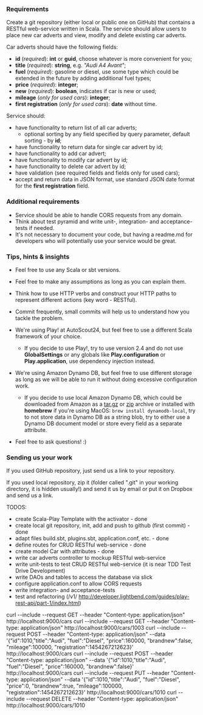 ### Requirements

Create a git repository (either local or public one on GitHub) that contains a RESTful web-service written in Scala. The service should allow users to place new car adverts and view, modify and delete existing car adverts.

Car adverts should have the following fields:
* **id** (_required_): **int** or **guid**, choose whatever is more convenient for you;
* **title** (_required_): **string**, e.g. _"Audi A4 Avant"_;
* **fuel** (_required_): gasoline or diesel, use some type which could be extended in the future by adding additional fuel types;
* **price** (_required_): **integer**;
* **new** (_required_): **boolean**, indicates if car is new or used;
* **mileage** (_only for used cars_): **integer**;
* **first registration** (_only for used cars_): **date** without time.

Service should:
* have functionality to return list of all car adverts;
  * optional sorting by any field specified by query parameter, default sorting - by **id**;
* have functionality to return data for single car advert by id;
* have functionality to add car advert;
* have functionality to modify car advert by id;
* have functionality to delete car advert by id;
* have validation (see required fields and fields only for used cars);
* accept and return data in JSON format, use standard JSON date format for the **first registration** field.

### Additional requirements

* Service should be able to handle CORS requests from any domain.
* Think about test pyramid and write unit-, integration- and acceptance-tests if needed.
* It's not necessary to document your code, but having a readme.md for developers who will potentially use your service would be great.

### Tips, hints & insights

* Feel free to use any Scala or sbt versions.
* Feel free to make any assumptions as long as you can explain them.
* Think how to use HTTP verbs and construct your HTTP paths to represent different actions (key word - RESTful).
* Commit frequently, small commits will help us to understand how you tackle the problem.


* We're using Play! at AutoScout24, but feel free to use a different Scala framework of your choice.
  * If you decide to use Play!, try to use version 2.4 and do not use **GlobalSettings** or any globals like **Play.configuration** or **Play.application**, use dependency injection instead.


* We're using Amazon Dynamo DB, but feel free to use different storage as long as we will be able to run it without doing excessive configuration work.
  * If you decide to use local Amazon Dynamo DB, which could be downloaded from Amazon as a [tar.gz](http://dynamodb-local.s3-website-us-west-2.amazonaws.com/dynamodb_local_latest.tar.gz) or [zip](http://dynamodb-local.s3-website-us-west-2.amazonaws.com/dynamodb_local_latest.zip) archive or installed with **homebrew** if you're using MacOS: ```brew install dynamodb-local```, try to not store data in Dynamo DB as a string blob, try to either use a Dynamo DB document model or store every field as a separate attribute.


* Feel free to ask questions! :)

### Sending us your work

If you used GitHub repository, just send us a link to your repository.

If you used local repository, zip it (folder called ".git" in your working directory, it is hidden usually!) and send it us by email or put it on Dropbox and send us a link. 


TODOS:
-  create Scala-Play Template with the activator - done
-  create local git repository, init, add and push to github (first commit) - done
-  adapt files build.sbt, plugins.sbt, application.conf, etc. - done
-  define routes for CRUD RESTful web-service - done
-  create model Car with attributes - done
-  write car adverts controller to mockup RESTful web-service 
-  write unit-tests to test CRUD RESTful web-service (it is near TDD Test Drive Development)
-  write DAOs and tables to access the database via slick
-  configure application.conf to allow CORS requests 
-  write integration- and acceptance-tests
-  test and refactoring (/v1/ http://developer.lightbend.com/guides/play-rest-api/part-1/index.html)


curl --include --request GET --header "Content-type: application/json"  http://localhost:9000/cars
curl --include --request GET --header "Content-type: application/json"  http://localhost:9000/cars/1003
curl --include --request POST --header "Content-type: application/json"  --data '{"id":1010,"title":"Audi", "fuel":"Diesel", "price":160000, "brandnew":false, "mileage":100000, "registration":1454267212623}' http://localhost:9000/cars
curl --include --request POST --header "Content-type: application/json"  --data '{"id":1010,"title":"Audi", "fuel":"Diesel", "price":160000, "brandnew":false}' http://localhost:9000/cars
curl --include --request PUT --header "Content-type: application/json"  --data '{"id":1010,"title":"Audi", "fuel":"Diesel", "price":0, "brandnew":true, "mileage":100000, "registration":1454267212623}' http://localhost:9000/cars/1010
curl --include --request DELETE --header "Content-type: application/json"  http://localhost:9000/cars/1010
